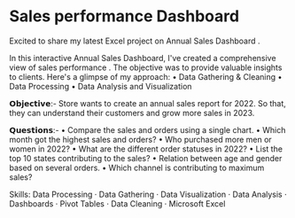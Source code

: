# Sales performance Dashboard 
Excited to share my latest Excel project on Annual Sales Dashboard .

In this interactive Annual Sales Dashboard, I've created a comprehensive view of sales performance . The objective was to provide valuable insights to clients. 
Here's a glimpse of my approach:
• Data Gathering & Cleaning
• Data Processing
• Data Analysis and Visualization

𝗢𝗯𝗷𝗲𝗰𝘁𝗶𝘃𝗲:-
Store wants to create an annual sales report for 2022. So that, they can understand their customers and grow more sales in 2023.

𝗤𝘂𝗲𝘀𝘁𝗶𝗼𝗻𝘀:-
• Compare the sales and orders using a single chart.
• Which month got the highest sales and orders?
• Who purchased more men or women in 2022?
• What are the different order statuses in 2022?
• List the top 10 states contributing to the sales?
• Relation between age and gender based on several orders.
• Which channel is contributing to maximum sales?

Skills: Data Processing · Data Gathering · Data Visualization · Data Analysis · Dashboards · Pivot Tables · Data Cleaning · Microsoft Excel


